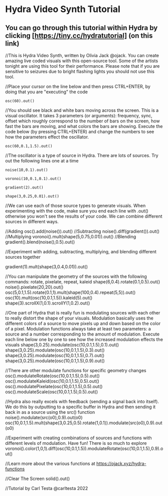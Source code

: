 # Hydra Video Synth Tutorial
## You can go through this tutorial within Hydra by clicking [https://tiny.cc/hydratutorial] (on this link)

//This is Hydra Video Synth, written by Olivia Jack @ojack. You can create amazing live coded visuals with this open-source tool. Some of the artists tonight are using this tool for their performance. Please note that if you are sensitive to seizures due to bright flashing lights you should not use this tool.

//Place your cursor on the line below and then press CTRL+ENTER, by doing that you are "executing" the code
```
osc(60).out()
```

//You should see black and white bars moving across the screen. This is a visual oscillator. It takes 3 parameters (or arguments): frequency, sync, offset which roughly correspond to the number of bars on the screen, how fast the bars are moving, and what colors the bars are showing. Execute the code below (by pressing CTRL+ENTER) and change the numbers to see how the parameters effect the oscillator.

```
osc(60,0.1,1.5).out()
```

//The oscillator is a type of source in Hydra. There are lots of sources. Try out the following lines one at a time
```
noise(10,0.1).out()
```
```
voronoi(10,0.1,0.1).out()
```
```
gradient(2).out()
```
```
shape(3,0.25,0.01).out()
```

//We can use each of those source types to generate visuals. When experimenting with the code, make sure you end each line with .out() otherwise you won't see the results of your code. We can combine different sources in different ways.

//Adding
osc().add(noise()).out()
//Subtracting
noise().diff(gradient()).out()
//Multiplying
voronoi().mult(shape(5,0.75,0.01)).out()
//Blending
gradient().blend(noise(),0.5).out()

//Experiment with adding, subtracting, multiplying, and blending different sources together

gradient(1).mult(shape(3,0.4,0.01)).out()

//You can manipulate the geometry of the sources with the following commands: rotate, pixelate, repeat, kaleid
shape(6,0.4).rotate(0.1,0.5).out()
noise().pixelate(20,20).out()
osc(5,0.1,1.5).rotate(0.1,1).mult(shape(100,0.4).repeat(5,5)).out()
osc(10).mult(osc(10,0.1,1.5)).kaleid(5).out()
shape(3).scrollX(1,0.1).scrollY(1,0.2).out()

//One part of Hydra that is really fun is modulating sources with each other to really distort the shape of your visuals. Modulation basically uses the different colors of a source to move pixels up and down based on the color of a pixel. Modulation functions always take at least two parameters: a source and a number corresponding to the amount of modulation. Execute each line below one by one to see how the increased modulation effects the visuals
shape(3,0.25).modulate(osc(10,0.1,1.5),0.1).out()
shape(3,0.25).modulate(osc(10,0.1,1.5),0.3).out()
shape(3,0.25).modulate(osc(10,0.1,1.5),0.7).out()
shape(3,0.25).modulate(osc(10,0.1,1.5),0.9).out()

//There are other modulate functions for specific geometry changes
osc().modulateRotate(osc(10,0.1,1.5),0.5).out()
osc().modulateKaleid(osc(10,0.1,1.5),0.5).out()
osc().modulatePixelate(osc(10,0.1,1.5),0.5).out()
osc().modulateScale(osc(10,0.1,1.5),0.5).out()

//Hydra also really excels with feedback (sending a signal back into itself). We do this by outputting to a specific buffer in Hydra and then sending it back in as a source using the src() function
noise().modulate(src(o0),0.9).out(o0)
osc(10,0.1,1.5).mult(shape(3,0.25,0.5).rotate(1,0.1)).modulate(src(o0),0.9).out(o0)

//Experiment with creating combinations of sources and functions with different levels of modulation. Have fun! There is so much to explore
voronoi().color(1,0,1).diff(osc(10,0.1,1.5)).modulateRotate(osc(10,0.1,1.5),0.9).out()

//Learn more about the various functions at https://ojack.xyz/hydra-functions

//Clear The Screen
solid().out()

//Tutorial by Carl Testa @carltesta 2022
